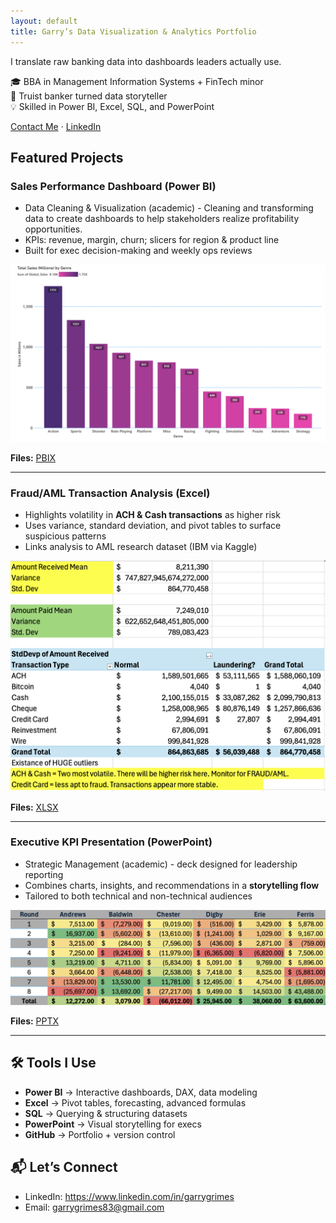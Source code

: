 ```yaml
---
layout: default
title: Garry’s Data Visualization & Analytics Portfolio
---
```


I translate raw banking data into dashboards leaders actually use.  

🎓 BBA in Management Information Systems + FinTech minor  
🏦 Truist banker turned data storyteller  
💡 Skilled in Power BI, Excel, SQL, and PowerPoint

<p><a href="mailto:garrygrimes83@gmail.com" class="btn">Contact Me</a> · <a href="https://www.linkedin.com/in/garrygrimes">LinkedIn</a></p>



## Featured Projects

### Sales Performance Dashboard (Power BI)
- Data Cleaning & Visualization (academic) - Cleaning and transforming data to create dashboards to help stakeholders realize profitability opportunities.
- KPIs: revenue, margin, churn; slicers for region & product line
- Built for exec decision-making and weekly ops reviews

![Sales Dashboard](/PowerBI/exports/VideoGames_1.png)

**Files:** [PBIX](/PowerBI/exports/DataCleaning_Visualization_VideoGames_PowerBI.pbix)

---

### Fraud/AML Transaction Analysis (Excel)
- Highlights volatility in **ACH & Cash transactions** as higher risk
- Uses variance, standard deviation, and pivot tables to surface suspicious patterns
- Links analysis to AML research dataset (IBM via Kaggle)

![Excel Dashboard](/Excel/exports/BankTestData_1.png)

**Files:** [XLSX](https://www.icloud.com/iclouddrive/0e0TjVoIeLlM0eUgBiGKDPSIA#BankTestData_1)

---

### Executive KPI Presentation (PowerPoint)
- Strategic Management (academic) - deck designed for leadership reporting  
- Combines charts, insights, and recommendations in a **storytelling flow**  
- Tailored to both technical and non-technical audiences 

![PPT Cover](/PowerPoint/exports/StrategicManagement_1.png)

**Files:** [PPTX](/PowerPoint/exports/StrategicManagement_Presentation.pptx)

---

## 🛠️ Tools I Use  
- **Power BI** → Interactive dashboards, DAX, data modeling  
- **Excel** → Pivot tables, forecasting, advanced formulas  
- **SQL** → Querying & structuring datasets  
- **PowerPoint** → Visual storytelling for execs  
- **GitHub** → Portfolio + version control  

## 📬 Let’s Connect
- LinkedIn: https://www.linkedin.com/in/garrygrimes
- Email: garrygrimes83@gmail.com
